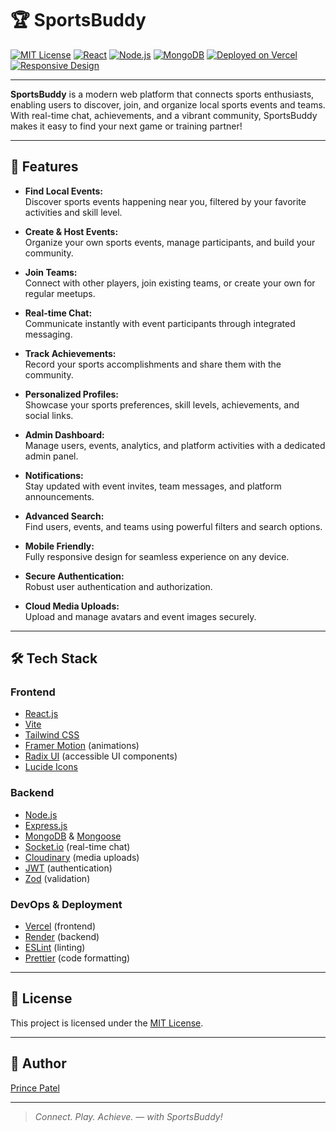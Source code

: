 # 🏆 SportsBuddy

[![MIT License](https://img.shields.io/badge/License-MIT-blue.svg)](LICENSE)
[![React](https://img.shields.io/badge/Frontend-React-blue?logo=react)](https://react.dev/)
[![Node.js](https://img.shields.io/badge/Backend-Node.js-green?logo=node.js)](https://nodejs.org/)
[![MongoDB](https://img.shields.io/badge/Database-MongoDB-brightgreen?logo=mongodb)](https://mongodb.com/)
[![Deployed on Vercel](https://img.shields.io/badge/Deployed-Vercel-black?logo=vercel)](https://vercel.com/)
[![Responsive Design](https://img.shields.io/badge/Responsive-Yes-blueviolet?logo=css3)](#)

---

**SportsBuddy** is a modern web platform that connects sports enthusiasts, enabling users to discover, join, and organize local sports events and teams. With real-time chat, achievements, and a vibrant community, SportsBuddy makes it easy to find your next game or training partner!

---

## 🚀 Features

- **Find Local Events:**  
  Discover sports events happening near you, filtered by your favorite activities and skill level.

- **Create & Host Events:**  
  Organize your own sports events, manage participants, and build your community.

- **Join Teams:**  
  Connect with other players, join existing teams, or create your own for regular meetups.

- **Real-time Chat:**  
  Communicate instantly with event participants through integrated messaging.

- **Track Achievements:**  
  Record your sports accomplishments and share them with the community.

- **Personalized Profiles:**  
  Showcase your sports preferences, skill levels, achievements, and social links.

- **Admin Dashboard:**  
  Manage users, events, analytics, and platform activities with a dedicated admin panel.

- **Notifications:**  
  Stay updated with event invites, team messages, and platform announcements.

- **Advanced Search:**  
  Find users, events, and teams using powerful filters and search options.

- **Mobile Friendly:**  
  Fully responsive design for seamless experience on any device.

- **Secure Authentication:**  
  Robust user authentication and authorization.

- **Cloud Media Uploads:**  
  Upload and manage avatars and event images securely.

---

## 🛠️ Tech Stack

### **Frontend**
- [React.js](https://react.dev/)
- [Vite](https://vitejs.dev/)
- [Tailwind CSS](https://tailwindcss.com/)
- [Framer Motion](https://www.framer.com/motion/) (animations)
- [Radix UI](https://www.radix-ui.com/) (accessible UI components)
- [Lucide Icons](https://lucide.dev/)

### **Backend**
- [Node.js](https://nodejs.org/)
- [Express.js](https://expressjs.com/)
- [MongoDB](https://mongodb.com/) & [Mongoose](https://mongoosejs.com/)
- [Socket.io](https://socket.io/) (real-time chat)
- [Cloudinary](https://cloudinary.com/) (media uploads)
- [JWT](https://jwt.io/) (authentication)
- [Zod](https://zod.dev/) (validation)

### **DevOps & Deployment**
- [Vercel](https://vercel.com/) (frontend)
- [Render](https://render.com/) (backend)
- [ESLint](https://eslint.org/) (linting)
- [Prettier](https://prettier.io/) (code formatting)

<!-- ---

## 📸 Screenshots

> _Add screenshots of your app here for extra impact!_ -->

---

## 📄 License

This project is licensed under the [MIT License](LICENSE).

---

## 👤 Author
  
[Prince Patel](https://github.com/imprince26)

---

> _Connect. Play. Achieve. — with SportsBuddy!_